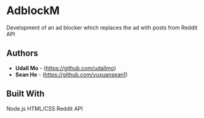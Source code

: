 # AdblockM
Development of an ad blocker which replaces the ad with posts from Reddit API

## Authors

* **Udall Mo** - (https://github.com/udallmo)
* **Sean He** - (https://github.com/yuxuansean1)

## Built With
Node.js
HTML/CSS
Reddit API
